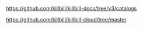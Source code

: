 https://github.com/killbill/killbill-docs/tree/v3/catalogs

https://github.com/killbill/killbill-cloud/tree/master